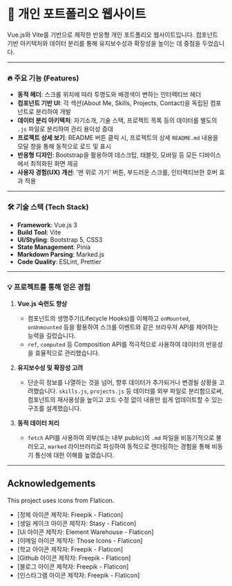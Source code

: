 # 📖 개인 포트폴리오 웹사이트

Vue.js와 Vite를 기반으로 제작한 반응형 개인 포트폴리오 웹사이트입니다. 컴포넌트 기반 아키텍처와 데이터 분리를 통해 유지보수성과 확장성을 높이는 데 중점을 두었습니다.

---

### 🔥 주요 기능 (Features)

- **동적 헤더**: 스크롤 위치에 따라 투명도와 배경색이 변하는 인터랙티브 헤더
- **컴포넌트 기반 UI**: 각 섹션(About Me, Skills, Projects, Contact)을 독립된 컴포넌트로 분리하여 개발
- **데이터 분리 아키텍처**: 자기소개, 기술 스택, 프로젝트 목록 등의 데이터를 별도의 `.js` 파일로 분리하여 관리 용이성 증대
- **프로젝트 상세 보기**: README 버튼 클릭 시, 프로젝트의 상세 `README.md` 내용을 모달 창을 통해 동적으로 로드 및 표시
- **반응형 디자인**: Bootstrap을 활용하여 데스크탑, 태블릿, 모바일 등 모든 디바이스에서 최적화된 화면 제공
- **사용자 경험(UX) 개선**: '맨 위로 가기' 버튼, 부드러운 스크롤, 인터랙티브한 호버 효과 적용

---

### 🛠️ 기술 스택 (Tech Stack)

- **Framework**: Vue.js 3
- **Build Tool**: Vite
- **UI/Styling**: Bootstrap 5, CSS3
- **State Management**: Pinia
- **Markdown Parsing**: Marked.js
- **Code Quality**: ESLint, Prettier

---

### 💡 프로젝트를 통해 얻은 경험

1.  **Vue.js 숙련도 향상**
    - 컴포넌트의 생명주기(Lifecycle Hooks)를 이해하고 `onMounted`, `onUnmounted` 등을 활용하여 스크롤 이벤트와 같은 브라우저 API를 제어하는 능력을 길렀습니다.
    - `ref`, `computed` 등 Composition API를 적극적으로 사용하여 데이터의 반응성을 효율적으로 관리했습니다.

2.  **유지보수성 및 확장성 고려**
    - 단순히 정보를 나열하는 것을 넘어, 향후 데이터가 추가되거나 변경될 상황을 고려했습니다. `skills.js`, `projects.js` 등 데이터를 외부 파일로 분리함으로써, 컴포넌트의 재사용성을 높이고 코드 수정 없이 내용만 쉽게 업데이트할 수 있는 구조를 설계했습니다.

3.  **동적 데이터 처리**
    - `fetch` API를 사용하여 외부(또는 내부 public)의 `.md` 파일을 비동기적으로 불러오고, `marked` 라이브러리로 파싱하여 동적으로 렌더링하는 경험을 통해 비동기 통신에 대한 이해를 높였습니다.

---

## Acknowledgements

This project uses icons from Flaticon.

- [정체 아이콘 제작자: Freepik - Flaticon]
- [생일 케이크 아이콘 제작자: Stasy - Flaticon]
- [Ui 아이콘 제작자: Element Warehouse - Flaticon]
- [이메일 아이콘 제작자: Those Icons - Flaticon]
- [학교 아이콘 제작자: Freepik - Flaticon]
- [Github 아이콘 제작자: Freepik - Flaticon]
- [블로그 아이콘 제작자: Freepik - Flaticon]
- [인스타그램 아이콘 제작자: Freepik - Flaticon]